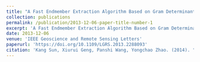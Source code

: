 ```yaml
---
title: "A Fast Endmember Extraction Algorithm Based on Gram Determinant"
collection: publications
permalink: /publication/2013-12-06-paper-title-number-1
excerpt: 'A Fast Endmember Extraction Algorithm Based on Gram Determinant'
date: 2013-12-06
venue: 'IEEE Geoscience and Remote Sensing Letters'
paperurl: 'https://doi.org/10.1109/LGRS.2013.2288093'
citation: 'Kang Sun, Xiurui Geng, Panshi Wang, Yongchao Zhao. (2014). "A Fast Endmember Extraction Algorithm Based on Gram Determinant." <i>IEEE Geoscience and Remote Sensing Letters</i>. 11(6).'
---
```

